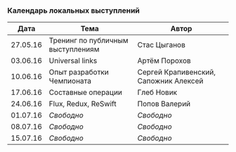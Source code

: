 ### Календарь локальных выступлений

| Дата        | Тема           | Автор  |
| ------------- |-------------| -----|
| 27.05.16      | Тренинг по публичным выступлениям | Стас Цыганов |
| 03.06.16      | Universal links      |   Артём Порохов |
| 10.06.16 | Опыт разработки Чемпионата      |    Сергей Крапивенский, Сапожник Алексей |
| 17.06.16      | Составные операции      |   Глеб Новик |
| 24.06.16 | Flux, Redux, ReSwift     |   Попов Валерий |
| 01.07.16      | *Свободно*      |   *Свободно* |
| 08.07.16      | *Свободно*      |   *Свободно* |
| 15.07.16      | *Свободно*      |   *Свободно* |
